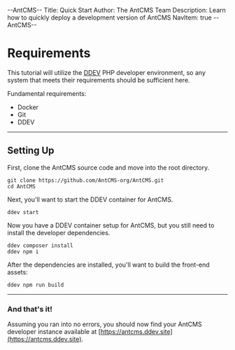 --AntCMS--
Title: Quick Start
Author: The AntCMS Team
Description: Learn how to quickly deploy a development version of AntCMS
NavItem: true
--AntCMS--

# Requirements

This tutorial will utilize the [DDEV](https://ddev.com/) PHP developer environment, so any system that meets their requirements should be sufficient here.

Fundamental requirements:

- Docker
- Git
- DDEV

---

## Setting Up

First, clone the AntCMS source code and move into the root directory.

```shell
git clone https://github.com/AntCMS-org/AntCMS.git
cd AntCMS
```

Next, you'll want to start the DDEV container for AntCMS.

```shell
ddev start
```

Now you have a DDEV container setup for AntCMS, but you still need to install the developer dependencies.
```shell
ddev composer install
ddev npm i
```

After the dependencies are installed, you'll want to build the front-end assets:

```shell
ddev npm run build
```

---

### And that's it!

Assuming you ran into no errors, you should now find your AntCMS developer instance available at [https://antcms.ddev.site](https://antcms.ddev.site).
